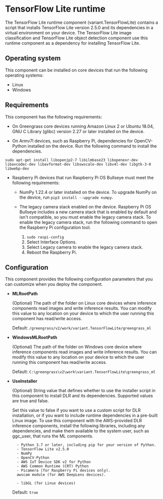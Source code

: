 # TensorFlow Lite runtime

The TensorFlow Lite runtime component (variant.TensorFlowLite) contains a script that installs TensorFlow Lite version 2.5.0 and its dependencies in a virtual environment on your device. The TensorFlow Lite image classification and TensorFlow Lite object detection component use this runtime component as a dependency for installing TensorFlow Lite. 

## Operating system

This component can be installed on core devices that run the following operating systems:
- Linux
- Windows


## Requirements

This component has the following requirements:

- On Greengrass core devices running Amazon Linux 2 or Ubuntu 18.04, GNU C Library (glibc) version 2.27 or later installed on the device.

- On Armv7l devices, such as Raspberry Pi, dependencies for OpenCV-Python installed on the device. Run the following command to install the dependencies.

`sudo apt-get install libopenjp2-7 libilmbase23 libopenexr-dev libavcodec-dev libavformat-dev libswscale-dev libv4l-dev libgtk-3-0 libwebp-dev`

- Raspberry Pi devices that run Raspberry Pi OS Bullseye must meet the following requirements:

    - NumPy 1.22.4 or later installed on the device. To upgrade NumPy on the device, run `pip3 install --upgrade numpy`.

    - The legacy camera stack enabled on the device. Raspberry Pi OS Bullseye includes a new camera stack that is enabled by default and isn't compatible, so you must enable the legacy camera stack. To enable the legacy camera stack, run the following command to open the Raspberry Pi configuration tool.
        1. `sudo raspi-config`
        2. Select Interface Options.
        3. Select Legacy camera to enable the legacy camera stack.
        4. Reboot the Raspberry Pi.


## Configuration

This component provides the following configuration parameters that you can customize when you deploy the component.

- <b>MLRootPath</b>

    (Optional) The path of the folder on Linux core devices where inference components read images and write inference results. You can modify this value to any location on your device to which the user running this component has read/write access.

    Default: `/greengrass/v2/work/variant.TensorFlowLite/greengrass_ml`
- <b>WindowsMLRootPath</b>

    (Optional) The path of the folder on Windows core device where inference components read images and write inference results. You can modify this value to any location on your device to which the user running this component has read/write access.

    Default: `C:\greengrass\v2\work\variant.TensorFlowLite\greengrass_ml`
- <b>UseInstaller</b>

    (Optional) String value that defines whether to use the installer script in this component to install DLR and its dependencies. Supported values are true and false.

    Set this value to false if you want to use a custom script for DLR installation, or if you want to include runtime dependencies in a pre-built Linux image. To use this component with the AWS-provided DLR inference components, install the following libraries, including any dependencies, and make them available to the system user, such as ggc_user, that runs the ML components.

        - Python 3.7 or later, including pip for your version of Python.
        - TensorFlow Lite v2.5.0
        - NumPy
        - OpenCV-Python
        - AWS IoT Device SDK v2 for Python
        - AWS Common Runtime (CRT) Python
        - Picamera (for Raspberry Pi devices only).
        awscam module (for AWS DeepLens devices).

        - libGL (for Linux devices)

    Default: `true`